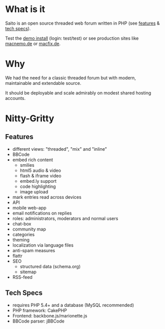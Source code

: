 <!--
Title: Home
Template: home
-->

# What is it

Saito is an open source threaded web forum written in PHP (see [features](#features) & [tech specs](#techspecs)).

Test the [demo install][testforum] (login: test/test) or see production sites like [macnemo.de] or [macfix.de].

# Why

We had the need for a classic threaded forum but with modern, maintainable and extendable source.

It should be deployable and scale admirably on modest shared hosting accounts.

# Nitty-Gritty ##

<a name='features'></a>

## Features ##

- different views: "threaded", "mix" and "inline"
- BBCode
- embed rich content
	- smilies
	- html5 audio & video 
	- flash & iframe video
	- embed.ly support
	- code highlighting
	- image upload
- mark entries read across devices
- API
- mobile web-app
- email notifications on replies
- roles: administrators, moderators and normal users
- chat-box
- community map
- categories
- theming
- localization via language files
- anti-spam measures
- flattr
- SEO
	- structured data (schema.org)
	- sitemap
- RSS-feed


<a name='techspecs'></a>

## Tech Specs ##

- requires PHP 5.4+ and a database (MySQL recommended)
- PHP framework: CakePHP
- Frontend: backbone.js/marionette.js
- BBCode parser: jBBCode

[CakePHP]: http://cakephp.org/
[Marionette]: http://marionettejs.com/
[macnemo.de]: http://macnemo.de/
[macfix.de]: http://www.macfix.de/
[testforum]: http://saito.siezi.com/forum/
